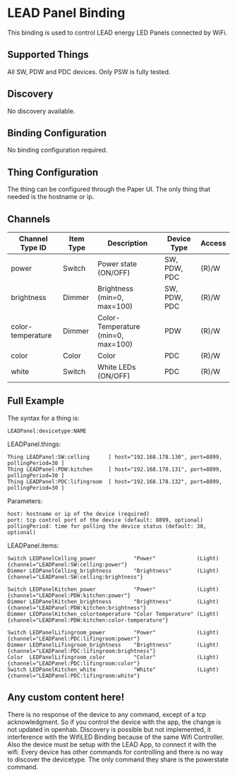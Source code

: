 # LEAD Panel Binding

This binding is used to control LEAD energy LED Panels connected by WiFi.

## Supported Things

All SW, PDW and PDC devices.
Only PSW is fully tested.

## Discovery

No discovery available.

## Binding Configuration

No binding configuration required.

## Thing Configuration

The thing can be configured through the Paper UI.
The only thing that needed is the hostname or ip.


## Channels

| Channel Type ID   | Item Type | Description                             | Device Type  | Access |
|-------------------|-----------|-----------------------------------------|------------- |--------|
| power             | Switch    | Power state (ON/OFF)                    | SW, PDW, PDC | (R)/W  |
| brightness        | Dimmer    | Brightness (min=0, max=100)             | SW, PDW, PDC | (R)/W  |
| color-temperature | Dimmer    | Color-Temperature (min=0, max=100)      | PDW          | (R)/W  |
| color             | Color     | Color                                   | PDC          | (R)/W  |
| white             | Switch    | White LEDs (ON/OFF)                     | PDC          | (R)/W  |

## Full Example

The syntax for a thing is:

    LEADPanel:devicetype:NAME

LEADPanel.things:

    Thing LEADPanel:SW:celling      [ host="192.168.178.130", port=8899, pollingPeriod=30 ]
    Thing LEADPanel:PDW:kitchen     [ host="192.168.178.131", port=8899, pollingPeriod=30 ]
    Thing LEADPanel:PDC:lifingroom  [ host="192.168.178.132", port=8899, pollingPeriod=30 ]

Parameters:

    host: hostname or ip of the device (required)
    port: tcp control port of the device (default: 8899, optional)
    pollingPeriod: time for polling the device status (default: 30, optional)


LEADPanel.items:

    Switch LEDPanelCelling_power            "Power"             (Light) {channel="LEADPanel:SW:celling:power"}
    Dimmer LEDPanelCelling_brightness       "Brightness"        (Light) {channel="LEADPanel:SW:celling:brightness"}
    
    Switch LEDPanelKitchen_power            "Power"             (Light) {channel="LEADPanel:PDW:kitchen:power"}
    Dimmer LEDPanelKitchen_brightness       "Brightness"        (Light) {channel="LEADPanel:PDW:kitchen:brightness"}
    Dimmer LEDPanelKitchen_colortemperature "Color Temperature" (Light) {channel="LEADPanel:PDW:kitchen:color-temperature"}
    
    Switch LEDPanelLifingroom_power         "Power"             (Light) {channel="LEADPanel:PDC:lifingroom:power"}
    Dimmer LEDPanelLifingroom_brightness    "Brightness"        (Light) {channel="LEADPanel:PDC:lifingroom:brightness"}
    Color  LEDPanelLifingroom_color         "Color"             (Light) {channel="LEADPanel:PDC:lifingroom:color"}
    Switch LEDPanelKitchen_white            "White"             (Light) {channel="LEADPanel:PDC:lifingroom:white"}


## Any custom content here!

There is no response of the device to any command, except of a tcp acknowledgment.
So if you control the device with the app, the change is not updated in openhab.
Discovery is possible but not implemented, it interference with the WifiLED Binding because of the same Wifi Controller.
Also the device must be setup with the LEAD App, to connect it with the wifi.
Every device has other commands for controlling and there is no way to discover the devicetype.
The only command they share is the powerstate command.

